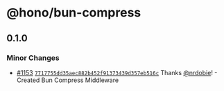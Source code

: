 # @hono/bun-compress

## 0.1.0

### Minor Changes

- [#1153](https://github.com/honojs/middleware/pull/1153) [`7717755dd35aec882b452f91373439d357eb516c`](https://github.com/honojs/middleware/commit/7717755dd35aec882b452f91373439d357eb516c) Thanks [@nrdobie](https://github.com/nrdobie)! - Created Bun Compress Middleware
